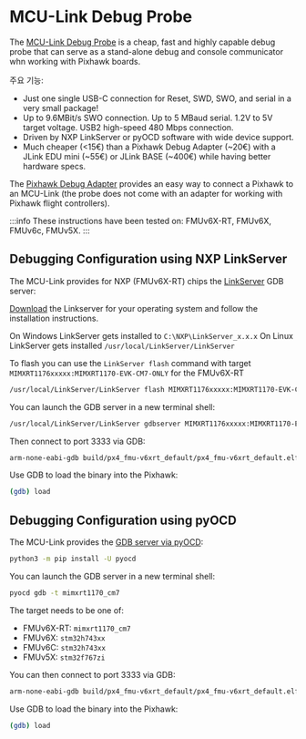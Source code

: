 # MCU-Link Debug Probe

The [MCU-Link Debug Probe](https://www.nxp.com/design/design-center/software/development-software/mcuxpresso-software-and-tools-/mcu-link-debug-probe:MCU-LINK) is a cheap, fast and highly capable debug probe that can serve as a stand-alone debug and console communicator whn working with Pixhawk boards.

주요 기능:

- Just one single USB-C connection for Reset, SWD, SWO, and serial in a very small package!
- Up to 9.6MBit/s SWO connection.
  Up to 5 MBaud serial. 1.2V to 5V target voltage.
  USB2 high-speed 480 Mbps connection.
- Driven by NXP LinkServer or pyOCD software with wide device support.
- Much cheaper (<15€) than a Pixhawk Debug Adapter (~20€) with a JLink EDU mini (~55€) or JLink BASE (~400€) while having better hardware specs.

The [Pixhawk Debug Adapter](https://holybro.com/products/pixhawk-debug-adapter) provides an easy way to connect a Pixhawk to an MCU-Link (the probe does not come with an adapter for working with Pixhawk flight controllers).

:::info
These instructions have been tested on: FMUv6X-RT, FMUv6X, FMUv6c, FMUv5X.
:::

## Debugging Configuration using NXP LinkServer

The MCU-Link provides for NXP (FMUv6X-RT) chips the [LinkServer](https://www.nxp.com/design/design-center/software/development-software/mcuxpresso-software-and-tools-/linkserver-for-microcontrollers:LINKERSERVER) GDB server:

[Download](https://www.nxp.com/design/design-center/software/development-software/mcuxpresso-software-and-tools-/linkserver-for-microcontrollers:LINKERSERVER#downloads) the Linkserver for your operating system and follow the installation instructions.

On Windows LinkServer gets installed to `C:\NXP\LinkServer_x.x.x`
On Linux LinkServer gets installed `/usr/local/LinkServer/LinkServer`

To flash you can use the `LinkServer flash` command with target `MIMXRT1176xxxxx:MIMXRT1170-EVK-CM7-ONLY` for the FMUv6X-RT

```sh
/usr/local/LinkServer/LinkServer flash MIMXRT1176xxxxx:MIMXRT1170-EVK-CM7-ONLY load build/px4_fmu-v6xrt_default/px4_fmu-v6xrt_default.elf
```

You can launch the GDB server in a new terminal shell:

```sh
/usr/local/LinkServer/LinkServer gdbserver MIMXRT1176xxxxx:MIMXRT1170-EVK-CM7-ONLY
```

Then connect to port 3333 via GDB:

```sh
arm-none-eabi-gdb build/px4_fmu-v6xrt_default/px4_fmu-v6xrt_default.elf -ex "target extended-remote :3333"
```

Use GDB to load the binary into the Pixhawk:

```sh
(gdb) load
```

## Debugging Configuration using pyOCD

The MCU-Link provides the [GDB server via pyOCD](https://pyocd.io/):

```sh
python3 -m pip install -U pyocd
```

You can launch the GDB server in a new terminal shell:

```sh
pyocd gdb -t mimxrt1170_cm7
```

The target needs to be one of:

- FMUv6X-RT: `mimxrt1170_cm7`
- FMUv6X: `stm32h743xx`
- FMUv6C: `stm32h743xx`
- FMUv5X: `stm32f767zi`

You can then connect to port 3333 via GDB:

```sh
arm-none-eabi-gdb build/px4_fmu-v6xrt_default/px4_fmu-v6xrt_default.elf -ex "target extended-remote :3333"
```

Use GDB to load the binary into the Pixhawk:

```sh
(gdb) load
```
